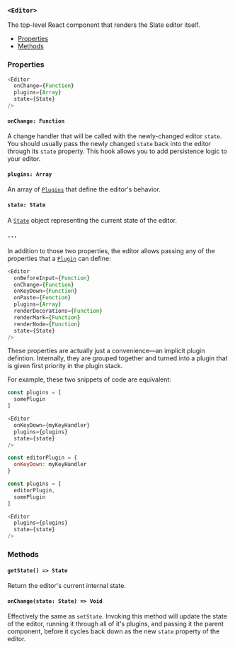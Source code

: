 
### `<Editor>`

The top-level React component that renders the Slate editor itself.

- [Properties](#properties)
- [Methods](#methods)


### Properties

```js
<Editor
  onChange={Function}
  plugins={Array}
  state={State}
/>
```

#### `onChange: Function`

A change handler that will be called with the newly-changed editor `state`. You should usually pass the newly changed `state` back into the editor through its `state` property. This hook allows you to add persistence logic to your editor.

#### `plugins: Array`

An array of [`Plugins`](../plugins) that define the editor's behavior.

#### `state: State`

A [`State`](../models/state) object representing the current state of the editor.

#### `...`

In addition to those two properties, the editor allows passing any of the properties that a [`Plugin`](../plugins) can define: 

```js
<Editor
  onBeforeInput={Function}
  onChange={Function}
  onKeyDown={Function}
  onPaste={Function}
  plugins={Array}
  renderDecorations={Function}
  renderMark={Function}
  renderNode={Function}
  state={State}
/>
```

These properties are actually just a convenience—an implicit plugin defintion. Internally, they are grouped together and turned into a plugin that is given first priority in the plugin stack. 

For example, these two snippets of code are equivalent:

```js
const plugins = [
  somePlugin
]

<Editor
  onKeyDown={myKeyHandler}
  plugins={plugins}
  state={state}
/>
```

```js
const editorPlugin = {
  onKeyDown: myKeyHandler 
}

const plugins = [
  editorPlugin,
  somePlugin
]

<Editor
  plugins={plugins}
  state={state}
/>
```


### Methods

#### `getState() => State`

Return the editor's current internal state.

#### `onChange(state: State) => Void`

Effectively the same as `setState`. Invoking this method will update the state of the editor, running it through all of it's plugins, and passing it the parent component, before it cycles back down as the new `state` property of the editor.
